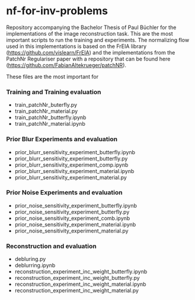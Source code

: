 # nf-for-inv-problems
Repository accompanying the Bachelor Thesis of Paul Büchler for the implementations of the image reconstruction task.
This are the most important scripts to run the training and experiments. The normalizing flow used in this implementations 
is based on the FrEIA library (https://github.com/vislearn/FrEIA) and the implementations from the PatchNr Regulariser paper
with a repository that can be found here (https://github.com/FabianAltekrueger/patchNR).

These files are the most important for 

### Training and Training evaluation
- train_patchNr_buterfly.py 
- train_patchNr_material.py
- train_patchNr_butterfly.ipynb
- train_patchNr_material.ipynb

### Prior Blur Experiments and evaluation
- prior_blurr_sensitivity_experiment_butterfly.ipynb
- prior_blurr_sensitivity_experiment_butterfly.py
- prior_blurr_sensitivity_experiment_comp.ipynb
- prior_blurr_sensitivity_experiment_material.ipynb
- prior_blurr_sensitivity_experiment_material.py

### Prior Noise Experiments and evaluation
- prior_noise_sensitivity_experiment_butterfly.ipynb
- prior_noise_sensitivity_experiment_butterfly.py
- prior_noise_sensitivity_experiment_comb.ipynb
- prior_noise_sensitivity_experiment_material.ipynb
- prior_noise_sensitivity_experiment_material.py

### Reconstruction and evaluation
- debluring.py
- deblurring.ipynb
- reconstruction_experiment_inc_weight_butterfly.ipynb
- reconstruction_experiment_inc_weight_butterfly.py
- reconstruction_experiment_inc_weight_material.ipynb
- reconstruction_experiment_inc_weight_material.py

